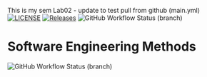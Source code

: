 This is my sem
Lab02 - update to test pull from github (main.yml)
[![LICENSE](https://img.shields.io/github/license/<Calum-Kerr>/sem.svg?style=flat-square)](https://github.com/<Calum-Kerr>/sem/blob/master/LICENSE)
[![Releases](https://img.shields.io/github/release/<Calum-Kerr>/sem/all.svg?style=flat-square)](https://github.com/<Calum-Kerr>/sem/releases)
![GitHub Workflow Status (branch)](https://img.shields.io/github/actions/workflow/status/<Calum-Kerr>/<sem>/<main>.yml?branch=<master>)

# Software Engineering Methods
![GitHub Workflow Status (branch)](https://img.shields.io/github/actions/workflow/status/<Calum-Kerr>/<sem>/<README.md>.yml?branch=<develop>)